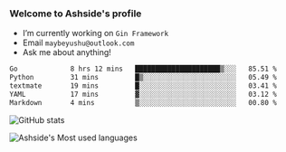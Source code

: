 ### Welcome to Ashside's profile

- I’m currently working on `Gin Framework`
- Email `maybeyushu@outlook.com`
- Ask me about anything!

<!--START_SECTION:waka-->

```txt
Go             8 hrs 12 mins   █████████████████████▒░░░   85.51 %
Python         31 mins         █▒░░░░░░░░░░░░░░░░░░░░░░░   05.49 %
textmate       19 mins         █░░░░░░░░░░░░░░░░░░░░░░░░   03.41 %
YAML           17 mins         ▓░░░░░░░░░░░░░░░░░░░░░░░░   03.12 %
Markdown       4 mins          ▒░░░░░░░░░░░░░░░░░░░░░░░░   00.80 %
```

<!--END_SECTION:waka-->

![GitHub stats](https://github-readme-stats.vercel.app/api?username=Ashside)

![Ashside's Most used languages](https://github-readme-stats.vercel.app/api/top-langs/?username=Ashside&layout=compact&hide_border=true&langs_count=10)


